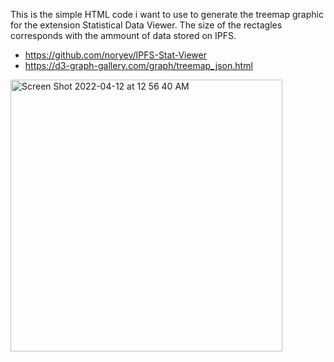 This is the simple HTML code i want to use to generate the treemap graphic for the extension Statistical Data Viewer. The size of the rectagles corresponds with the ammount of data stored on IPFS.
- https://github.com/noryev/IPFS-Stat-Viewer
- https://d3-graph-gallery.com/graph/treemap_json.html

<img width="435" alt="Screen Shot 2022-04-12 at 12 56 40 AM" src="https://user-images.githubusercontent.com/30084404/163505543-5e29fe6d-94b2-42d4-b8a8-e68547f12a44.png">


